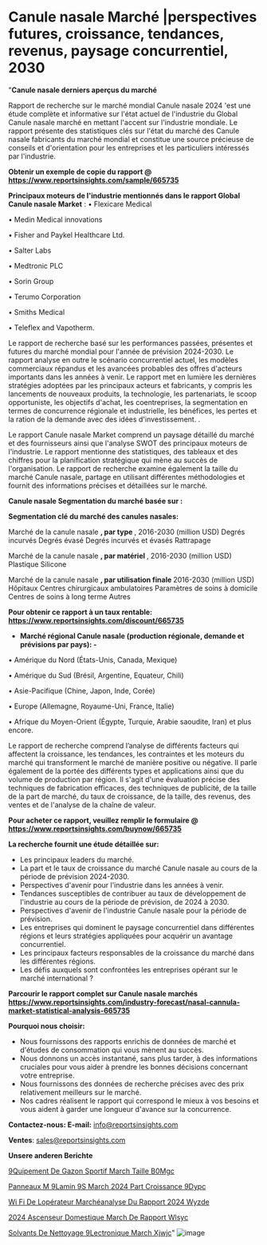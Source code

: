 # Canule nasale Marché |perspectives futures, croissance, tendances, revenus, paysage concurrentiel, 2030

"<strong>Canule nasale derniers aperçus du marché</strong>

Rapport de recherche sur le marché mondial Canule nasale 2024 'est une étude complète et informative sur l'état actuel de l'industrie du Global Canule nasale marché en mettant l'accent sur l'industrie mondiale. Le rapport présente des statistiques clés sur l'état du marché des Canule nasale fabricants du marché mondial et constitue une source précieuse de conseils et d'orientation pour les entreprises et les particuliers intéressés par l'industrie.

<strong>Obtenir un exemple de copie du rapport @ <a href=https://www.reportsinsights.com/sample/665735>https://www.reportsinsights.com/sample/665735</a></strong>

<strong>Principaux moteurs de l'industrie mentionnés dans le rapport Global Canule nasale Market</strong> :
• Flexicare Medical

• Medin Medical innovations

• Fisher and Paykel Healthcare Ltd.

• Salter Labs

• Medtronic PLC

• Sorin Group

• Terumo Corporation

• Smiths Medical

• Teleflex and Vapotherm.

Le rapport de recherche basé sur les performances passées, présentes et futures du marché mondial pour l'année de prévision 2024-2030. Le rapport analyse en outre le scénario concurrentiel actuel, les modèles commerciaux répandus et les avancées probables des offres d'acteurs importants dans les années à venir. Le rapport met en lumière les dernières stratégies adoptées par les principaux acteurs et fabricants, y compris les lancements de nouveaux produits, la technologie, les partenariats, le scoop opportuniste, les objectifs d'achat, les coentreprises, la segmentation en termes de concurrence régionale et industrielle, les bénéfices, les pertes et la ration de la demande avec des idées d'investissement. .

Le rapport Canule nasale Market comprend un paysage détaillé du marché et des fournisseurs ainsi que l'analyse SWOT des principaux moteurs de l'industrie. Le rapport mentionne des statistiques, des tableaux et des chiffres pour la planification stratégique qui mène au succès de l'organisation. Le rapport de recherche examine également la taille du marché Canule nasale, partage en utilisant différentes méthodologies et fournit des informations précises et détaillées sur le marché.

<strong>Canule nasale Segmentation du marché basée sur :</strong>

<strong> Segmentation clé du marché des canules nasales: </strong>

Marché de la canule nasale <strong>, par type </strong>, 2016-2030 (million USD)
Degrés incurvés
Degrés évasé
Degrés incurvés et évasés
Rattrapage

Marché de la canule nasale <strong>, par matériel </strong>, 2016-2030 (million USD)
Plastique
Silicone

Marché de la canule nasale <strong>, par utilisation finale </strong> 2016-2030 (million USD)
Hôpitaux
Centres chirurgicaux ambulatoires
Paramètres de soins à domicile
Centres de soins à long terme
Autres

<strong>Pour obtenir ce rapport à un taux rentable: <a href=https://www.reportsinsights.com/discount/665735>https://www.reportsinsights.com/discount/665735</a></strong>
<ul>
  <li><strong>Marché régional Canule nasale (production régionale, demande et prévisions par pays): -</strong></li>
</ul>
• Amérique du Nord (États-Unis, Canada, Mexique)

• Amérique du Sud (Brésil, Argentine, Equateur, Chili)

• Asie-Pacifique (Chine, Japon, Inde, Corée)

• Europe (Allemagne, Royaume-Uni, France, Italie)

• Afrique du Moyen-Orient (Égypte, Turquie, Arabie saoudite, Iran) et plus encore.

Le rapport de recherche comprend l’analyse de différents facteurs qui affectent la croissance, les tendances, les contraintes et les moteurs du marché qui transforment le marché de manière positive ou négative. Il parle également de la portée des différents types et applications ainsi que du volume de production par région. Il s'agit d'une évaluation précise des techniques de fabrication efficaces, des techniques de publicité, de la taille de la part de marché, du taux de croissance, de la taille, des revenus, des ventes et de l'analyse de la chaîne de valeur.

<strong>Pour acheter ce rapport, veuillez remplir le formulaire @   <a href=https://www.reportsinsights.com/buynow/665735>https://www.reportsinsights.com/buynow/665735</a></strong>

<strong>La recherche fournit une étude détaillée sur:</strong>
<ul>
  <li>Les principaux leaders du marché.</li>
  <li>La part et le taux de croissance du marché Canule nasale au cours de la période de prévision 2024-2030.</li>
  <li>Perspectives d'avenir pour l'industrie dans les années à venir.</li>
  <li>Tendances susceptibles de contribuer au taux de développement de l'industrie au cours de la période de prévision, de 2024 à 2030.</li>
  <li>Perspectives d'avenir de l'industrie Canule nasale pour la période de prévision.</li>
  <li>Les entreprises qui dominent le paysage concurrentiel dans différentes régions et leurs stratégies appliquées pour acquérir un avantage concurrentiel.</li>
  <li>Les principaux facteurs responsables de la croissance du marché dans les différentes régions.</li>
  <li>Les défis auxquels sont confrontées les entreprises opérant sur le marché international ?</li>
</ul>

<strong>Parcourir le rapport complet sur Canule nasale marchés <a href=https://www.reportsinsights.com/industry-forecast/nasal-cannula-market-statistical-analysis-665735>https://www.reportsinsights.com/industry-forecast/nasal-cannula-market-statistical-analysis-665735</a></strong>

<strong>Pourquoi nous choisir:</strong>
<ul>
  <li>Nous fournissons des rapports enrichis de données de marché et d'études de consommation qui vous mènent au succès.</li>
  <li>Nous donnons un accès instantané, sans plus tarder, à des informations cruciales pour vous aider à prendre les bonnes décisions concernant votre entreprise.</li>
  <li>Nous fournissons des données de recherche précises avec des prix relativement meilleurs sur le marché.</li>
  <li>Nos cadres réalisent le rapport qui correspond le mieux à vos besoins et vous aident à garder une longueur d'avance sur la concurrence.</li>
</ul>
<strong>Contactez-nous:
</strong><strong>E-mail:</strong> <a href=mailto:info@reportsinsights.com>info@reportsinsights.com</a>

<strong>Ventes</strong>: <a href=mailto:sales@reportsinsights.com>sales@reportsinsights.com</a>

<strong>Unsere anderen Berichte</strong>

<a href=https://www.linkedin.com/pulse/%C3%A9quipement-de-gazon-sportif-march%C3%A9-taille-b0mgc/> 9Quipement De Gazon Sportif March Taille B0Mgc</a>

<a href=https://www.linkedin.com/pulse/panneaux-m%C3%A9lamin%C3%A9s-march%C3%A9-2024-part-croissance-9dypc/>Panneaux M 9Lamin 9S March 2024 Part Croissance 9Dypc</a>

<a href=https://www.linkedin.com/pulse/wi-fi-de-lopérateur-marchéanalyse-du-rapport-2024-wyzde/>Wi Fi De Lopérateur Marchéanalyse Du Rapport 2024 Wyzde</a>

<a href=https://www.linkedin.com/pulse/2024-ascenseur-domestique-march%C3%A9-de-rapport-wlsyc/>2024 Ascenseur Domestique March De Rapport Wlsyc</a>

<a href=https://www.linkedin.com/pulse/solvants-de-nettoyage-%C3%A9lectronique-march%C3%A9-xjwjc/>Solvants De Nettoyage  9Lectronique March Xjwjc</a>"
![image](https://github.com/daminid12/RImarketdynamics/assets/158430485/3bd71335-59db-4927-8751-8fbab9471782)
